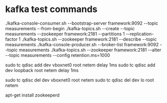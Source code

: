 # kafka test commands
./kafka-console-consumer.sh --bootstrap-server framework:9092 --topic measurements --from-begin
./kafka-topics.sh --create --topic measurements --zookeeper framework:2181 --partitions 1 --replication-factor 1
./kafka-topics.sh --zookeeper framework:2181 --describe --topic measurements
./kafka-console-producer.sh --broker-list framework:9092 --topic measurements
./kafka-topics.sh --zookeeper framework:2181 --alter --topic measurements --config retention.ms=1000

sudo tc qdisc add dev vboxnet0 root netem delay 1ms
sudo tc qdisc add dev loopback root netem delay 1ms

sudo tc qdisc del dev vboxnet0 root netem
sudo tc qdisc del dev lo root netem

apt-get install zookeeperd